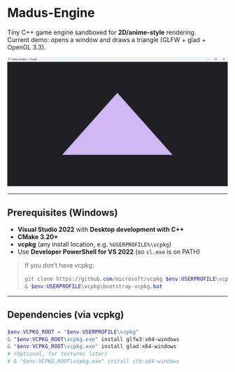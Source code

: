 # Madus-Engine

Tiny C++ game engine sandboxed for **2D/anime-style** rendering.  
Current demo: opens a window and draws a triangle (GLFW + glad + OpenGL 3.3).

![Example Output](image.png)

---

## Prerequisites (Windows)

- **Visual Studio 2022** with **Desktop development with C++**
- **CMake 3.20+**
- **vcpkg** (any install location, e.g. `%USERPROFILE%\vcpkg`)
- Use **Developer PowerShell for VS 2022** (so `cl.exe` is on PATH)

> If you don’t have vcpkg:
> ```powershell
> git clone https://github.com/microsoft/vcpkg $env:USERPROFILE\vcpkg
> & $env:USERPROFILE\vcpkg\bootstrap-vcpkg.bat
> ```

---

## Dependencies (via vcpkg)

```powershell
$env:VCPKG_ROOT = "$env:USERPROFILE\vcpkg"
& "$env:VCPKG_ROOT\vcpkg.exe" install glfw3:x64-windows
& "$env:VCPKG_ROOT\vcpkg.exe" install glad:x64-windows
# (Optional, for textures later)
# & "$env:VCPKG_ROOT\vcpkg.exe" install stb:x64-windows

